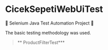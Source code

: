 # CicekSepetiWebUiTest
 
 📌 Selenium Java Test Automation Project 📌
 
   The basic testing methodology was used.
   
  >** ProductFilterTest***
  >
